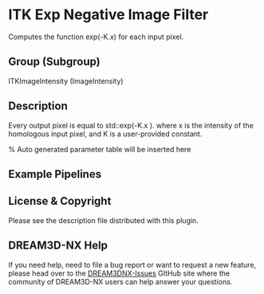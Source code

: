 # ITK Exp Negative Image Filter

Computes the function exp(-K.x) for each input pixel.

## Group (Subgroup)

ITKImageIntensity (ImageIntensity)

## Description

Every output pixel is equal to std::exp(-K.x ). where x is the intensity of the homologous input pixel, and K is a user-provided constant.

% Auto generated parameter table will be inserted here

## Example Pipelines

## License & Copyright

Please see the description file distributed with this plugin.

## DREAM3D-NX Help

If you need help, need to file a bug report or want to request a new feature, please head over to the [DREAM3DNX-Issues](https://github.com/BlueQuartzSoftware/DREAM3DNX-Issues) GItHub site where the community of DREAM3D-NX users can help answer your questions.
